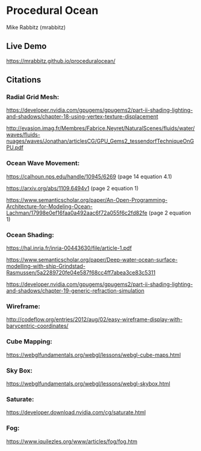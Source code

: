 # Procedural Ocean
Mike Rabbitz (mrabbitz)

## Live Demo
https://mrabbitz.github.io/proceduralocean/

## Citations
### Radial Grid Mesh:
https://developer.nvidia.com/gpugems/gpugems2/part-ii-shading-lighting-and-shadows/chapter-18-using-vertex-texture-displacement

http://evasion.imag.fr/Membres/Fabrice.Neyret/NaturalScenes/fluids/water/waves/fluids-nuages/waves/Jonathan/articlesCG/GPU_Gems2_tessendorfTechniqueOnGPU.pdf

### Ocean Wave Movement:
https://calhoun.nps.edu/handle/10945/6269 (page 14 equation 4.1)

https://arxiv.org/abs/1109.6494v1 (page 2 equation 1)

https://www.semanticscholar.org/paper/An-Open-Programming-Architecture-for-Modeling-Ocean-Lachman/17998e0ef16faa0a492aac6f72a055f6c2fd82fe (page 2 equation 1)

### Ocean Shading:
https://hal.inria.fr/inria-00443630/file/article-1.pdf

https://www.semanticscholar.org/paper/Deep-water-ocean-surface-modelling-with-ship-Grindstad-Rasmussen/5a2289720fe04e587f68cc4ff7abea3ce83c5311

https://developer.nvidia.com/gpugems/gpugems2/part-ii-shading-lighting-and-shadows/chapter-19-generic-refraction-simulation

### Wireframe:
http://codeflow.org/entries/2012/aug/02/easy-wireframe-display-with-barycentric-coordinates/

### Cube Mapping:
https://webglfundamentals.org/webgl/lessons/webgl-cube-maps.html

### Sky Box:
https://webglfundamentals.org/webgl/lessons/webgl-skybox.html

### Saturate:
https://developer.download.nvidia.com/cg/saturate.html

### Fog:
https://www.iquilezles.org/www/articles/fog/fog.htm
